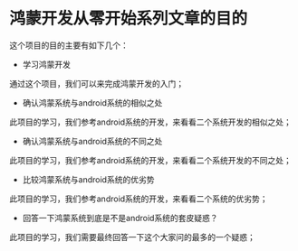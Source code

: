 # 鸿蒙开发从零开始系列文章的目的


这个项目的目的主要有如下几个：

- 学习鸿蒙开发

通过这个项目，我们可以来完成鸿蒙开发的入门；

- 确认鸿蒙系统与android系统的相似之处

此项目的学习，我们参考android系统的开发，来看看二个系统开发的相似之处；

- 确认鸿蒙系统与android系统的不同之处

此项目的学习，我们参考android系统的开发，来看看二个系统开发的不同之处；

- 比较鸿蒙系统与android系统的优劣势

此项目的学习，我们参考android系统的开发，来看看二个系统的优劣势；


- 回答一下鸿蒙系统到底是不是android系统的套皮疑惑？

此项目的学习，我们需要最终回答一下这个大家问的最多的一个疑惑；

